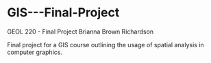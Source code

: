 # GIS---Final-Project
GEOL 220 - Final Project
Brianna Brown Richardson

Final project for a GIS course outlining the usage of spatial analysis in computer graphics. 
